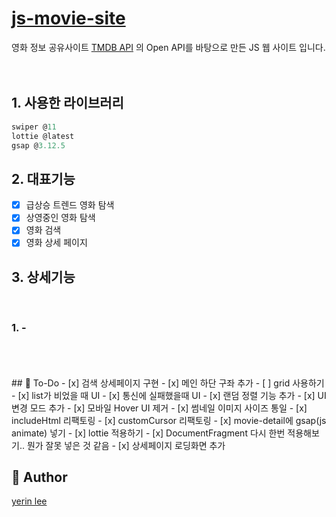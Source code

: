 # [js-movie-site](https://1eeyerin.github.io/js-movie-site/)
영화 정보 공유사이트 [TMDB API](https://developer.themoviedb.org/reference/intro/getting-started) 의 Open API를 바탕으로 만든 JS 웹 사이트 입니다.<br/><br/>
<br />

## 1. 사용한 라이브러리

``` javascript
swiper @11
lottie @latest
gsap @3.12.5
```

## 2. 대표기능

- [x] 급상승 트렌드 영화 탐색<br />
- [x] 상영중인 영화 탐색<br />
- [x] 영화 검색<br />
- [x] 영화 상세 페이지<br />

## 3. 상세기능

<br/>

### 1. -

<br/>
<br/>
<br/>
## 💬 To-Do
- [x] 검색 상세페이지 구현
- [x] 메인 하단 구좌 추가
- [ ] grid 사용하기
- [x] list가 비었을 때 UI
- [x] 통신에 실패했을때 UI
- [x] 랜덤 정렬 기능 추가
- [x] UI 변경 모드 추가
- [x] 모바일 Hover UI 제거
- [x] 썸네일 이미지 사이즈 통일
- [x] includeHtml 리팩토링
- [x] customCursor 리팩토링
- [x] movie-detail에 gsap(js animate) 넣기
- [x] lottie 적용하기
- [x] DocumentFragment 다시 한번 적용해보기.. 뭔가 잘못 넣은 것 같음
- [x] 상세페이지 로딩화면 추가

## 💬 Author
[yerin lee](https://github.com/1eeyerin)
